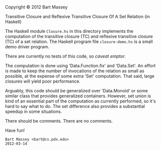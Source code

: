Copyright © 2012 Bart Massey  

Transitive Closure and Reflexive Transitive Closure
Of A Set Relation (in Haskell)

The Haskell module `Closure.hs` in this directory implements
the computation of the transitive closure (TC) and reflexive
transitive closure (TC) of a set relation. The Haskell
program file `closure-demo.hs` is a small demo driver
program.

There are currently no tests of this code, so *caveat
emptor*.

The computation is done using 'Data.Function.fix' and
'Data.Set'. An effort is made to keep the number of
invocations of the relation as small as possible, at the
expense of some extra 'Set' computation. That said, large
closures will yield poor performance.

Arguably, this code should be generalized over 'Data.Monoid'
or some similar class that provides generalized
containers. However, set union is kind of an essential part
of the computation as currently performed, so it's hard to
say what to do. The set difference also provides a
substantial speedup in some situations.

There should be comments. There are no comments.

Have fun!

    Bart Massey <bart@cs.pdx.edu>
    2012-03-14
